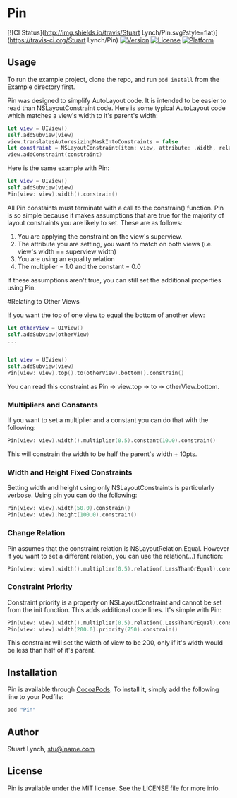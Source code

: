 # Pin

[![CI Status](http://img.shields.io/travis/Stuart Lynch/Pin.svg?style=flat)](https://travis-ci.org/Stuart Lynch/Pin)
[![Version](https://img.shields.io/cocoapods/v/Pin.svg?style=flat)](http://cocoapods.org/pods/Pin)
[![License](https://img.shields.io/cocoapods/l/Pin.svg?style=flat)](http://cocoapods.org/pods/Pin)
[![Platform](https://img.shields.io/cocoapods/p/Pin.svg?style=flat)](http://cocoapods.org/pods/Pin)

## Usage

To run the example project, clone the repo, and run `pod install` from the Example directory first.

Pin was designed to simplify AutoLayout code. It is intended to be easier to read than
NSLayoutConstraint code. Here is some typical AutoLayout code which matches
a view's width to it's parent's width:

```Swift
let view = UIView()
self.addSubview(view)
view.translatesAutoresizingMaskIntoConstraints = false
let constraint = NSLayoutConstraint(item: view, attribute: .Width, relatedBy: .Equal, toItem: self, attribute: .Width, multiplier: 1.0, constant: 0.0)
view.addConstraint(constraint)
```

Here is the same example with Pin:

```Swift
let view = UIView()
self.addSubview(view)
Pin(view: view).width().constrain()
```

All Pin constaints must terminate with a call to the constrain() function. Pin is so simple because it makes assumptions that are true for the majority of layout constraints you
are likely to set. These are as follows:

1. You are applying the constraint on the view's superview.
2. The attribute you are setting, you want to match on both views (i.e. view's width == superview width)
3. You are using an equality relation
4. The multiplier = 1.0 and the constant = 0.0

If these assumptions aren't true, you can still set the additional properties using Pin. 

#Relating to Other Views

If you want the top of one view to equal the bottom of another view:

```Swift
let otherView = UIView()
self.addSubview(otherView)
...


let view = UIView()
self.addSubview(view)
Pin(view: view).top().to(otherView).bottom().constrain()
```

You can read this constraint as Pin -> view.top -> to -> otherView.bottom. 

### Multipliers and Constants

If you want to set a multiplier and a constant you can do that with the following:

```Swift
Pin(view: view).width().multiplier(0.5).constant(10.0).constrain()
```

This will constrain the width to be half the parent's width + 10pts.

### Width and Height Fixed Constraints

Setting width and height using only NSLayoutConstraints is particularly verbose. 
Using pin you can do the following:

```Swift
Pin(view: view).width(50.0).constrain()
Pin(view: view).height(100.0).constrain()
```

### Change Relation

Pin assumes that the constraint relation is NSLayoutRelation.Equal. However if you
want to set a different relation, you can use the relation(...) function:

```Swift
Pin(view: view).width().multiplier(0.5).relation(.LessThanOrEqual).constrain()
```

### Constraint Priority

Constraint priority is a property on NSLayoutConstraint and cannot be set from
the init function. This adds additional code lines. It's simple with Pin:

```Swift
Pin(view: view).width().multiplier(0.5).relation(.LessThanOrEqual).constrain()
Pin(view: view).width(200.0).priority(750).constrain()
```

This constraint will set the width of view to be 200, only if it's width would
be less than half of it's parent. 

## Installation

Pin is available through [CocoaPods](http://cocoapods.org). To install
it, simply add the following line to your Podfile:

```ruby
pod "Pin"
```

## Author

Stuart Lynch, stu@iname.com

## License

Pin is available under the MIT license. See the LICENSE file for more info.
